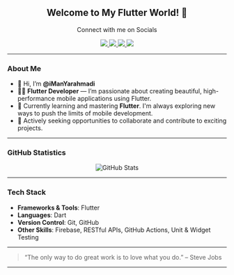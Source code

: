 <div align="center">
  <h2>Welcome to My Flutter World! 👋</h2>
  <p align="center">Connect with me on Socials</p>

  <a href="https://www.twitter.com/imanyarahmadi/">
    <img src="https://img.shields.io/badge/Twitter-1DA1F2?style=for-the-badge&logo=twitter&logoColor=white" />
  </a>
  
  <a href="https://www.linkedin.com/in/iman-yarahmadi-0b643a138/">
    <img src="https://img.shields.io/badge/LinkedIn-%230077B5.svg?&style=for-the-badge&logo=linkedin&logoColor=white" />
  </a>
  
  <a href="https://stackoverflow.com/users/10766492/iman-yarahmadi">
    <img src="https://img.shields.io/badge/Stack_Overflow-FE7A16?style=for-the-badge&logo=stack-overflow&logoColor=white" />
  </a>
  
  <a href="https://t.me/imanyarahmadi8/">
    <img src="https://img.shields.io/badge/Telegram-2CA5E0?style=for-the-badge&logo=telegram&logoColor=white" />
  </a>
</div>

---

### About Me

- 👋 Hi, I’m **@iManYarahmadi**
- 👨‍💻 **Flutter Developer** — I’m passionate about creating beautiful, high-performance mobile applications using Flutter.
- 🌱 Currently learning and mastering **Flutter**. I'm always exploring new ways to push the limits of mobile development.
- 💼 Actively seeking opportunities to collaborate and contribute to exciting projects.

---

### GitHub Statistics

<p align="center">
  <img src="https://github-readme-stats.vercel.app/api?username=imanyarahmadi&show_icons=true&theme=nord" alt="GitHub Stats" />
</p>

---

### Tech Stack

- **Frameworks & Tools**: Flutter
- **Languages**: Dart
- **Version Control**: Git, GitHub
- **Other Skills**: Firebase, RESTful APIs, GitHub Actions, Unit & Widget Testing

---

> “The only way to do great work is to love what you do.” – Steve Jobs

---

<!---
iManYarahmadi/iManYarahmadi is a ✨ special ✨ repository because its `README.md` (this file) appears on your GitHub profile.
You can click the Preview link to take a look at your changes.
--->

